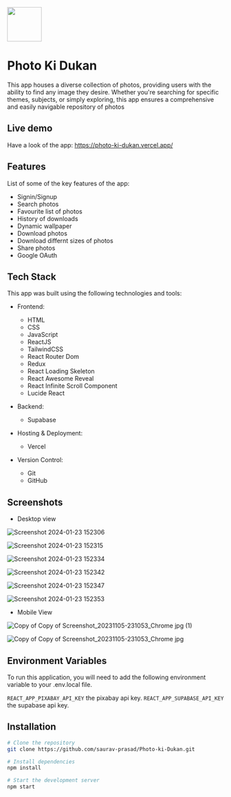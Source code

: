 <img src="https://github.com/saurav-prasad/Photo-ki-Dukan/assets/70149386/9b9b2b09-da45-4da7-8d31-f587272b37d6" width="80px" height="80px"/>


# Photo Ki Dukan

This app houses a diverse collection of photos, providing users with the ability to find any image they desire. Whether you're searching for specific themes, subjects, or simply exploring, this app ensures a comprehensive and easily navigable repository of photos

## Live demo

Have a look of the app:
https://photo-ki-dukan.vercel.app/

## Features
List of some of the key features of the app:

- Signin/Signup
- Search photos
- Favourite list of photos
- History of downloads
- Dynamic wallpaper
- Download photos
- Download differnt sizes of photos
- Share photos
- Google OAuth


## Tech Stack

This app was built using the following technologies and tools:

- Frontend:
  - HTML
  - CSS
  - JavaScript
  - ReactJS
  - TailwindCSS
  - React Router Dom
  - Redux
  - React Loading Skeleton
  - React Awesome Reveal
  - React Infinite Scroll Component
  - Lucide React
  

- Backend:
  - Supabase


- Hosting & Deployment:
  - Vercel

- Version Control:
  - Git
  - GitHub


## Screenshots
- Desktop view
  
![Screenshot 2024-01-23 152306](https://github.com/saurav-prasad/Photo-ki-Dukan/assets/70149386/fc9a1e41-9f54-4668-ac6d-ae89e44c6d56)

![Screenshot 2024-01-23 152315](https://github.com/saurav-prasad/Photo-ki-Dukan/assets/70149386/60e0fb94-1574-459a-8858-bfe864c011d5)

![Screenshot 2024-01-23 152334](https://github.com/saurav-prasad/Photo-ki-Dukan/assets/70149386/674fff29-95c6-4b45-838a-010412cab039)

![Screenshot 2024-01-23 152342](https://github.com/saurav-prasad/Photo-ki-Dukan/assets/70149386/23b1ce39-7db2-4a75-b4bc-d86ce1a1eb58)

![Screenshot 2024-01-23 152347](https://github.com/saurav-prasad/Photo-ki-Dukan/assets/70149386/866ba0e6-c70c-402e-bd25-300b6cc6c825)

![Screenshot 2024-01-23 152353](https://github.com/saurav-prasad/Photo-ki-Dukan/assets/70149386/99d4a1cf-a314-41c5-8468-0bdea19b40db)

- Mobile View

![Copy of Copy of Screenshot_20231105-231053_Chrome jpg (1)](https://github.com/saurav-prasad/Photo-ki-Dukan/assets/70149386/2e78369f-2b82-4388-8061-06b8360c3bc9)



![Copy of Copy of Screenshot_20231105-231053_Chrome jpg](https://github.com/saurav-prasad/Photo-ki-Dukan/assets/70149386/288e0656-dd85-43ac-a8b9-a131a04c0c1e)

## Environment Variables

To run this application, you will need to add the following environment variable to your .env.local file.

`REACT_APP_PIXABAY_API_KEY` the pixabay api key.
`REACT_APP_SUPABASE_API_KEY` the supabase api key.

## Installation

```bash
# Clone the repository
git clone https://github.com/saurav-prasad/Photo-ki-Dukan.git

# Install dependencies
npm install

# Start the development server
npm start
